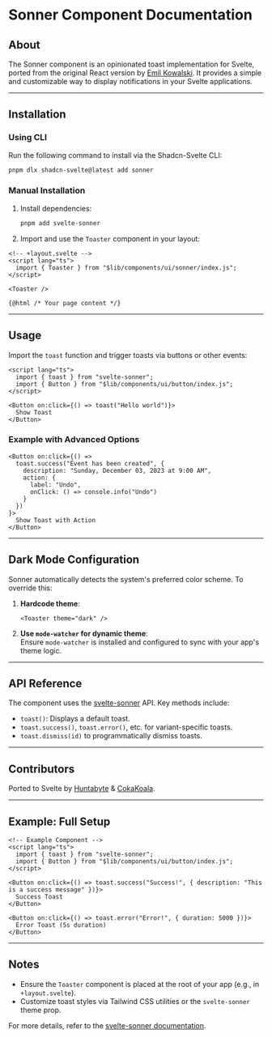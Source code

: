 

# Sonner Component Documentation

## About  
The Sonner component is an opinionated toast implementation for Svelte, ported from the original React version by [Emil Kowalski](https://github.com/emilkowalski/sonner). It provides a simple and customizable way to display notifications in your Svelte applications.

---

## Installation  
### Using CLI  
Run the following command to install via the Shadcn-Svelte CLI:  
```bash
pnpm dlx shadcn-svelte@latest add sonner
```

### Manual Installation  
1. Install dependencies:  
   ```bash  
   pnpm add svelte-sonner  
   ```  
2. Import and use the `Toaster` component in your layout:  

```svelte
<!-- +layout.svelte -->
<script lang="ts">
  import { Toaster } from "$lib/components/ui/sonner/index.js";
</script>

<Toaster />

{@html /* Your page content */}  
```

---

## Usage  
Import the `toast` function and trigger toasts via buttons or other events:  

```svelte
<script lang="ts">
  import { toast } from "svelte-sonner";
  import { Button } from "$lib/components/ui/button/index.js";
</script>

<Button on:click={() => toast("Hello world")}>
  Show Toast
</Button>
```

### Example with Advanced Options  
```svelte
<Button on:click={() => 
  toast.success("Event has been created", {
    description: "Sunday, December 03, 2023 at 9:00 AM",
    action: {
      label: "Undo",
      onClick: () => console.info("Undo")
    }
  })
}>
  Show Toast with Action
</Button>
```

---

## Dark Mode Configuration  
Sonner automatically detects the system's preferred color scheme. To override this:  

1. **Hardcode theme**:  
   ```svelte  
   <Toaster theme="dark" />  
   ```  
2. **Use `mode-watcher` for dynamic theme**:  
   Ensure `mode-watcher` is installed and configured to sync with your app's theme logic.  

---

## API Reference  
The component uses the [svelte-sonner](https://github.com/huntabyte/svelte-sonner) API. Key methods include:  
- `toast()`: Displays a default toast.  
- `toast.success()`, `toast.error()`, etc. for variant-specific toasts.  
- `toast.dismiss(id)` to programmatically dismiss toasts.  

---

## Contributors  
Ported to Svelte by [Huntabyte](https://github.com/huntabyte) & [CokaKoala](https://github.com/CokaKoala).  

---

## Example: Full Setup  
```svelte  
<!-- Example Component -->
<script lang="ts">
  import { toast } from "svelte-sonner";
  import { Button } from "$lib/components/ui/button/index.js";
</script>

<Button on:click={() => toast.success("Success!", { description: "This is a success message" })}>
  Success Toast
</Button>

<Button on:click={() => toast.error("Error!", { duration: 5000 })}>
  Error Toast (5s duration)
</Button>
```  

---

## Notes  
- Ensure the `Toaster` component is placed at the root of your app (e.g., in `+layout.svelte`).  
- Customize toast styles via Tailwind CSS utilities or the `svelte-sonner` theme prop.  

For more details, refer to the [svelte-sonner documentation](https://github.com/huntabyte/svelte-sonner).